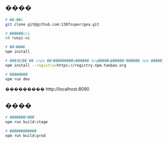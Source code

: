 ## ����

```bash
# ��¡��Ŀ
git clone git@github.com:1307super/gea.git

# ������ĿĿ¼
cd ruoyi-ui

# ��װ����
npm install

# ���鲻Ҫֱ��ʹ�� cnpm ��װ���������и��ֹ���� bug������ͨ�����²������ npm �����ٶ���������
npm install --registry=https://registry.npm.taobao.org

# ��������
npm run dev
```

��������� http://localhost:8090

## ����

```bash
# �������Ի���
npm run build:stage

# ������������
npm run build:prod
```